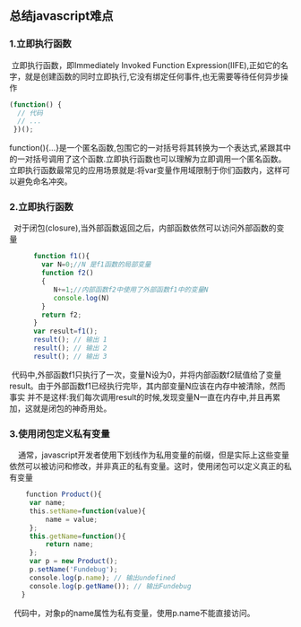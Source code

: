 ## 总结javascript难点
### 1.立即执行函数
  立即执行函数，即Immediately Invoked Function Expression(IIFE),正如它的名字，就是创建函数的同时立即执行,它没有绑定任何事件,也无需要等待任何异步操作
   ```javascript
   (function() {
     // 代码
     // ...
    })();
   ```
 function(){...}是一个匿名函数,包围它的一对括号将其转换为一个表达式,紧跟其中的一对括号调用了这个函数.立即执行函数也可以理解为立即调用一个匿名函数。立即执行函数最常见的应用场景就是:将var变量作用域限制于你们函数内，这样可以避免命名冲突。
 ### 2.立即执行函数
   对于闭包(closure),当外部函数返回之后，内部函数依然可以访问外部函数的变量
 ```javascript
       function f1(){
         var N=0;//N 是f1函数的局部变量
         function f2()
         {
            N+=1;//内部函数f2中使用了外部函数f1中的变量N
            console.log(N)   
         }
         return f2;
       }
       var result=f1();
       result(); // 输出 1
       result(); // 输出 2
       result(); // 输出 3
   ```
  代码中,外部函数f1只执行了一次，变量N设为0，并将内部函数f2赋值给了变量result。由于外部函数f1已经执行完毕，其内部变量N应该在内存中被清除，然而事实
并不是这样:我们每次调用result的时候,发现变量N一直在内存中,并且再累加，这就是闭包的神奇用处。
 ### 3.使用闭包定义私有变量
     通常，javascript开发者使用下划线作为私用变量的前缀，但是实际上这些变量依然可以被访问和修改，并非真正的私有变量。这时，使用闭包可以定义真正的私有变量
 ```javascript
     function Product(){
      var name;
      this.setName=function(value){
          name = value;
      };
      this.getName=function(){
          return name;
      };
      var p = new Product();
      p.setName('Fundebug');
      console.log(p.name); // 输出undefined
      console.log(p.getName()); // 输出Fundebug
    }
   ```
   代码中，对象p的name属性为私有变量，使用p.name不能直接访问。

